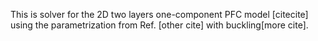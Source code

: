 This is solver for the 2D two layers one-component PFC model [citecite] using the parametrization from Ref. [other cite] with buckling[more cite].
